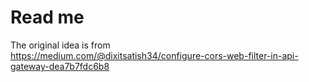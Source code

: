 # Read me

The original idea is from  
https://medium.com/@dixitsatish34/configure-cors-web-filter-in-api-gateway-dea7b7fdc6b8

